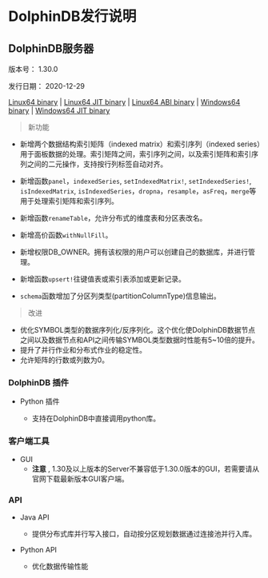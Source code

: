 # DolphinDB发行说明

## DolphinDB服务器

版本号： 1.30.0

发行日期： 2020-12-29

[Linux64 binary](https://www.dolphindb.cn/downloads/DolphinDB_Linux64_V1.30.0.zip) | 
[Linux64 JIT binary](https://www.dolphindb.cn/downloads/DolphinDB_Linux64_V1.30.0_JIT.zip) | 
[Linux64 ABI binary](https://www.dolphindb.cn/downloads/DolphinDB_Linux64_V1.30.0_ABI.zip) | 
[Windows64 binary](https://www.dolphindb.cn/downloads/DolphinDB_Win64_V1.30.0.zip) |
[Windows64 JIT binary](https://www.dolphindb.cn/downloads/DolphinDB_Win64_V1.30.0_JIT.zip)

> 新功能


* 新增两个数据结构索引矩阵（indexed matrix）和索引序列（indexed series）用于面板数据的处理。索引矩阵之间，索引序列之间，以及索引矩阵和索引序列之间的二元操作，支持按行列标签自动对齐。

* 新增函数`panel`，`indexedSeries`, `setIndexedMatrix!`, `setIndexedSeries!`, `isIndexedMatrix`, `isIndexedSeries`，`dropna`，`resample`，`asFreq`，`merge`等用于处理索引矩阵和索引序列。

* 新增函数`renameTable`，允许分布式的维度表和分区表改名。

* 新增高价函数`withNullFill`。
* 新增权限DB_OWNER。拥有该权限的用户可以创建自己的数据库，并进行管理。
* 新增函数`upsert!`往键值表或索引表添加或更新记录。
* `schema`函数增加了分区列类型(partitionColumnType)信息输出。

> 改进
* 优化SYMBOL类型的数据序列化/反序列化。这个优化使DolphinDB数据节点之间以及数据节点和API之间传输SYMBOL类型数据时性能有5~10倍的提升。
* 提升了并行作业和分布式作业的稳定性。
* 允许矩阵的行数或列数为0。

### DolphinDB 插件

* Python 插件

    * 支持在DolphinDB中直接调用python库。

### 客户端工具

* GUI
    * **注意** , 1.30及以上版本的Server不兼容低于1.30.0版本的GUI，若需要请从官网下载最新版本GUI客户端。

### API 

* Java API

    * 提供分布式库并行写入接口，自动按分区规划数据通过连接池并行入库。

* Python API

    * 优化数据传输性能




